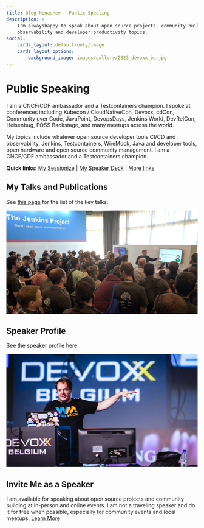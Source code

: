 ```yaml
---
title: Oleg Nenashev - Public Spealing
description: >
    I'm alwayshappy to speak about open source projects, community building, Java, Developer tools,
    observability and developer productivity topics.
social:
    cards_layout: default/only/image
    cards_layout_options:
        background_image: images/gallery/2023_devoxx_be.jpg
---
```


# Public Speaking

I am a CNCF/CDF ambassador and a Testcontainers champion.
I spoke at conferences including Kubecon / CloudNativeCon, Devoxx, cdCon, Community over Code, JavaPoint,
DevopsDays, Jenkins World, DevRelCon, Heisenbug, FOSS Backstage,
and many meetups across the world.

My topics include whatever open source developer tools CI/CD and observability, Jenkins, Testcontainers, WireMock, Java and developer tools, open hardware and open source community management.
I am a CNCF/CDF ambassador and a Testcontainers champion.

**Quick links:**
[My Sessionize](https://sessionize.com/onenashev) |
[My Speaker Deck](https://speakerdeck.com/onenashev) |
[More links](https://linktr.ee/onenashev)

## My Talks and Publications

See [this page](./talks.md) for the list of the key talks.

![Presentation at Jenkins World](../images/gallery/2017_jenkins_world_2.jpeg)

## Speaker Profile

See the speaker profile [here](./profile.md).

![Presentation at Devoxx BE](../images/gallery/2023_devoxx_be.jpg)

## Invite Me as a Speaker

I am available for speaking about open source projects and community building at in-person and online events.
I am not a traveling speaker and do it for free when possible, especially for community events and local meetups.
[Learn More](./invite-me.md)
